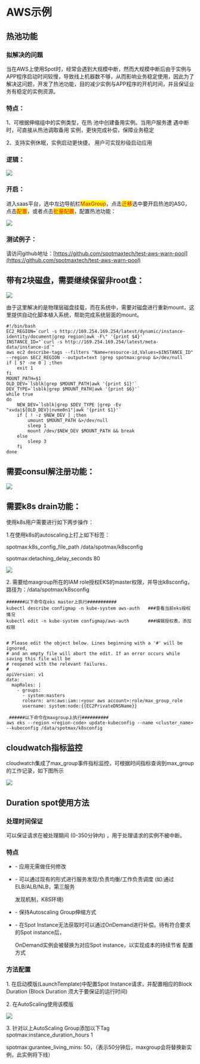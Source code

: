 # AWS示例

## 热池功能

### 拟解决的问题

当在AWS上使用Spot时，经常会遇到大规模中断，然而大规模中断后由于实例与APP程序启动时间较慢，导致线上机器数不够，从而影响业务稳定使用，因此为了解决这问题，开发了热池功能，目的减少实例与APP程序的开机时间，并且保证业务有稳定的实例资源。

### 特点：

1、可根据伸缩组中的实例类型，在热 池中创建备用实例。当用户服务遭 遇中断时，可直接从热池调取备用 实例，更快完成补偿，保障业务稳定&#x20;

2、支持实例休眠，实例启动更快捷， 用户可实现秒级启动应用

### 逻辑：

![](<../../.gitbook/assets/image (207) (1).png>)

### 开启：

进入saas平台，选中左边导航栏<mark style="color:red;">MaxGroup</mark>，点击<mark style="color:red;">迁移</mark>选中要开启热池的ASG，点击<mark style="color:red;">配置</mark>，或者点击<mark style="color:red;">批量配置</mark>，配置热池功能：

![](<../../.gitbook/assets/image (206) (1).png>)

### 测试例子：

请访问github地址：[https://github.com/spotmaxtech/test-aws-warn-pool](https://github.com/spotmaxtech/test-aws-warn-pool)

## 带有2块磁盘，需要继续保留非root盘：

![](<../../.gitbook/assets/image (101).png>)

由于这里解决的是物理层磁盘挂载，而在系统中，需要对磁盘进行重新mount，这里提供自动化脚本植入系统，帮助完成系统层面的mount。

```
#!/bin/bash
EC2_REGION=`curl -s http://169.254.169.254/latest/dynamic/instance-identity/document|grep region|awk -F\" '{print $4}'`
INSTANCE_ID="`curl -s http://169.254.169.254/latest/meta-data/instance-id`"
aws ec2 describe-tags --filters "Name=resource-id,Values=$INSTANCE_ID" --region $EC2_REGION --output=text |grep spotmax:group &>/dev/null
if [ $? -ne 0 ] ;then
	exit 1
fi
MOUNT_PATH=$1
OLD_DEV=`lsblk|grep $MOUNT_PATH|awk '{print $1}'`
DEV_TYPE=`lsblk|grep $MOUNT_PATH|awk '{print $6}'`
while true
do
	NEW_DEV=`lsblk|grep $DEV_TYPE |grep -Ev "xvda|${OLD_DEV}|nvme0n1"|awk '{print $1}'`
	if [ ! -z $NEW_DEV ] ;then 
		umount $MOUNT_PATH &>/dev/null 
		sleep 1
		mount /dev/$NEW_DEV $MOUNT_PATH && break
	else
		sleep 3
	fi
done
```

## 需要consul解注册功能：

![](<../../.gitbook/assets/image (111).png>)

## 需要k8s drain功能：

使用k8s用户需要进行如下两步操作：



1.在使用k8s的autoscaling上打上如下标签：

spotmax:k8s\_config\_file\_path    /data/spotmax/k8sconfig

spotmax:detaching\_delay\_seconds    80

![](../../.gitbook/assets/1623398565432.jpg)

2\. 需要给maxgroup所在的IAM role授权EKS的master权限，并导出k8sconfig，路径为：/data/spotmax/k8sconfig

```
#######以下命令在eks master上执行###########
kubectl describe configmap -n kube-system aws-auth   ###查看当前eks授权情况
kubectl edit -n kube-system configmap/aws-auth       ###编辑授权表，添加权限


# Please edit the object below. Lines beginning with a '#' will be ignored,
# and an empty file will abort the edit. If an error occurs while saving this file will be
# reopened with the relevant failures.
#
apiVersion: v1
data:
  mapRoles: |
    - groups:
      - system:masters
      rolearn: arn:aws:iam::<your aws account>:role/max_group_role
      username: system:node:{{EC2PrivateDNSName}}
      
 ######以下命令在maxgroup上执行##########     
aws eks --region <region-code> update-kubeconfig --name <cluster_name> --kubeconfig /data/spotmax/k8sconfig
```

## cloudwatch指标监控

cloudwatch集成了max\_group事件指标监控，可根据时间指标查询到max\_group的工作记录，如下图所示

![](<../../.gitbook/assets/image (113).png>)

## Duration spot使用方法

### 处理时间保证

可以保证请求在被处理期间 (0-350分钟内) ，用于处理请求的实例不被中断。&#x20;

### 特点

* \-  应用无需做任何修改
*   \-  可以通过现有的形式进行服务发现/负责均衡/工作负责调度 (如:通过ELB/ALB/NLB，第三服务

    发现机制，K8S环境)
* \-  保持Autoscaling Group伸缩方式
*   \-  在Spot Instance无法获取时可以通过OnDemand进行补偿。待有符合要求的Spot instance后，

    OnDemand实例会被替换为对应Spot instance，以实现成本的持续节省 配置方式

### 方法配置

1\. 在启动模版(LaunchTemplate)中配置Spot Instance请求，并配置相应的Block Duration (Block Duration 须大于要保证的运行时间)

2\. 在AutoScaling使用该模版

![](../../.gitbook/assets/1623403131258.jpg)

3\. 针对以上AutoScaling Group添加以下Tag\
&#x20;spotmax:instance\_duration\_hours      1

spotmax:gurantee\_living\_mins: 50，（表示50分钟后，maxgroup会将替换新实例，此实例将下线）
